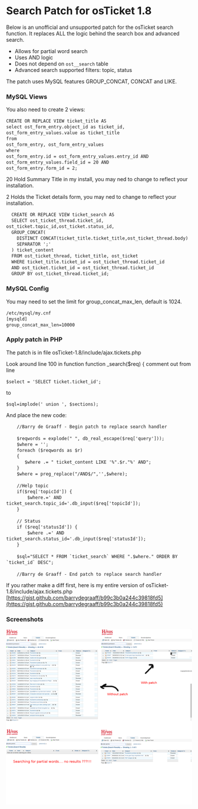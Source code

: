 ﻿# Search Patch for osTicket 1.8

Below is an unofficial and unsupported patch for the osTicket search function. It replaces ALL the logic behind the search box and advanced search.

  - Allows for partial word search
  - Uses AND logic
  - Does not depend on `ost__search` table
  - Advanced search supported filters: topic, status


The patch uses MySQL features GROUP_CONCAT, CONCAT and LIKE.

### MySQL Views
You also need to create 2 views:

    CREATE OR REPLACE VIEW ticket_title AS
    select ost_form_entry.object_id as ticket_id,  ost_form_entry_values.value as ticket_title
    from 
    ost_form_entry, ost_form_entry_values
    where 
    ost_form_entry.id = ost_form_entry_values.entry_id AND
    ost_form_entry_values.field_id = 20 AND
    ost_form_entry.form_id = 2;

20 Hold Summary Title in my install, you may ned to change to reflect your installation.

2 Holds the Ticket details form, you may ned to change to reflect your installation.

      CREATE OR REPLACE VIEW ticket_search AS 
      SELECT ost_ticket_thread.ticket_id, ost_ticket.topic_id,ost_ticket.status_id,
      GROUP_CONCAT(
        DISTINCT CONCAT(ticket_title.ticket_title,ost_ticket_thread.body) 
        SEPARATOR ';'
      ) ticket_content
      FROM ost_ticket_thread, ticket_title, ost_ticket
      WHERE ticket_title.ticket_id = ost_ticket_thread.ticket_id
      AND ost_ticket.ticket_id = ost_ticket_thread.ticket_id
      GROUP BY ost_ticket_thread.ticket_id;
      
### MySQL Config

You may need to set the limit for group_concat_max_len, default is 1024.

    /etc/mysql/my.cnf
    [mysqld]
    group_concat_max_len=10000

### Apply patch in PHP
The patch is in file osTicket-1.8/include/ajax.tickets.php

Look around line 100 in function function _search($req) {
comment out from line 

    $select = 'SELECT ticket.ticket_id';
   
to 

    $sql=implode(' union ', $sections);
   
And place the new code:

        //Barry de Graaff - Begin patch to replace search handler
        
        $reqwords = explode(" ", db_real_escape($req['query']));
        $where = '';
        foreach ($reqwords as $r)
        {
           $where .= " ticket_content LIKE '%".$r."%' AND";
        }
        $where = preg_replace("/AND$/",'',$where);        

        //Help topic
        if($req['topicId']) {
            $where.=' AND ticket_search.topic_id='.db_input($req['topicId']);
        }

        // Status
        if ($req['statusId']) {
            $where .=' AND ticket_search.status_id='.db_input($req['statusId']);
        }

        $sql="SELECT * FROM `ticket_search` WHERE ".$where." ORDER BY `ticket_id` DESC";
        
        //Barry de Graaff - End patch to replace search handler


If you rather make a diff first, here is my entire version of osTicket-1.8/include/ajax.tickets.php
 [https://gist.github.com/barrydegraaff/b99c3b0a244c39818fd5](https://gist.github.com/barrydegraaff/b99c3b0a244c39818fd5)

### Screenshots

![](searchpathimg.png)